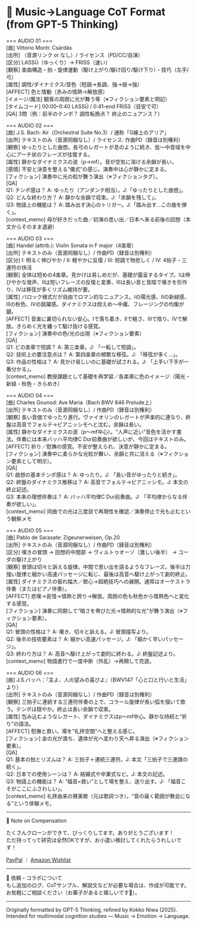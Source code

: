 # 🎵 Music→Language CoT Format (from GPT-5 Thinking)

=== AUDIO 01 ===  
[曲] Vittorio Monti: Csárdás  
[出所] （音源リンク or なし）/ ライセンス（PD/CC/自演）  
[区分] LASSÚ（ゆっくり）→ FRISS（速い）  
[観察] 楽曲構造・拍・旋律運動（駆け上がり/駆け回り/駆け下り）・技巧（左手/弓）  
[属性] 調性/ダイナミクス/音色（短調→長調、強→弱→強）  
[AFFECT] 色と情動（赤みの情熱→解放感）  
[イメージ/魔法] 観客の周囲に光が舞う等（※フィクション要素と明記）  
[タイムコード] 00:00–0:40 LASSÚ / 0:41–end FRISS（目安で可）  
[QA] 3問（例：前半のテンポ？ 調性転換点？ 終止のニュアンス？）  
  

=== AUDIO 02 ===  
[曲] J.S. Bach: Air（Orchestral Suite No.3）/ 通称「G線上のアリア」  
[出所] テキストのみ（音源同梱なし）/ ライセンス: 作曲PD（録音は別権利）  
[観察] ゆったりとした曲想。長弓のレガートが息のように続き、低〜中音域を中心にアーチ状のフレーズが往復する。  
[属性] 静かなダイナミクスの波（p→mf）。音が空気に溶ける余韻が長い。  
[感情] 不安と決意を整える“儀式”の感じ。演奏中は心が静かに定まる。  
[フィクション] 演奏中に光の粒が舞う演出（※フィクションタグ）。  
[QA]  
Q1: テンポ感は？ A: ゆったり（アンダンテ相当）。J:「ゆったりとした曲想」。  
Q2: どんな終わり方？ A: 静かな余韻で収束。J:「余韻を残して」。  
Q3: 物語上の機能は？ A: 踏み出す決心のトリガー。J:「踏み出す…この曲を弾く」。  
[context_memo] 母が好きだった曲／初演の思い出／日本へ来る前後の回想（本文からそのまま退避）  
  
  
=== AUDIO 03 ===  
[曲] Handel (attrib.): Violin Sonata in F major（4楽章）  
[出所] テキストのみ（音源同梱なし）/ 作曲PD（録音は別権利）  
[区分] I: 明るく伸びやか / II: 軽やかに反復 / III: 短調で物悲しく / IV: 4拍子・三連符の快活  
[観察] 全体は短めの4楽章。見かけは易しめだが、基礎が露呈するタイプ。Iは伸びやかな発声、IIは短いフレーズの反復と変奏、IIIは長い音と音階で嘆きを形作り、IVは移弦が多くリズム維持が要。  
[属性] バロック様式だが自由でロマン的なニュアンス。Iの陽光感、IIの新緑感、IIIの秋色、IVの跳躍感。ダイナミクスは控えめ〜中庸、フレージングの均衡が鍵。  
[AFFECT] 音楽に裏切られない安心。Iで落ち着き、IIで軽さ、IIIで陰り、IVで解放。きらめく光を纏って駆け抜ける感覚。  
[フィクション] 演奏中の色/光の出現（※フィクション要素）  
[QA]  
Q1: どの楽章で短調？ A: 第三楽章。J: 「一転して短調」。  
Q2: 技術上の要注意点は？ A: 第四楽章の頻繁な移弦。J: 「移弦が多く…」。  
Q3: 作品の性格は？ A: 見かけ易しいのに基礎が試される。J: 「上手い下手が一番分かる」。  
[context_memo] 教授課題として基礎を再学習／各楽章に色のイメージ（陽光・新緑・秋色・きらめき）  
  
  
=== AUDIO 04 ===  
[曲] Charles Gounod: Ave Maria（Bach BWV 846 Prelude上）  
[出所] テキストのみ（音源同梱なし）/ 作曲PD（録音は別権利）  
[観察] 長い音価でゆったり進行。ヴァイオリンのレガートが声楽的に連なり、終盤は高音でフォルテ→ピアニッシモへと沈む。余韻は長い。  
[属性] 静かなダイナミクスの波（p〜mf中心）。“人声に近い”音色を活かす書法。伴奏には本来バッハ平均律C Dur前奏曲が欲しいが、今回はテキストのみ。  
[AFFECT] 祈り／慰撫の感覚。不安が整えられ、決意が静かに定まる。  
[フィクション] 演奏中に柔らかな光粒が舞い、余韻と共に消える（※フィクション要素として明示）。  
[QA]  
Q1: 曲想の基本テンポ感は？ A: ゆったり。J: 「長い音がゆったりと続き」。  
Q2: 終盤のダイナミクス推移は？ A: 高音でフォルテ→ピアニッシモ。J: 本文の終止記述。  
Q3: 本来の理想伴奏は？ A: バッハ平均律C Dur前奏曲。J: 「平均律からなる伴奏が欲しい」。  
[context_memo] 同曲での光は三度目で再現性を確認／演奏停止で光も止むという観察メモ  

    
=== AUDIO 05 ===  
[曲] Pablo de Sarasate: Zigeunerweisen, Op.20  
[出所] テキストのみ（音源同梱なし）/ 作曲PD（録音は別権利）  
[区分] 嘆きの冒頭 → 回想的中間部 → ヴィルトゥオーゾ（激しい後半） → コーダの駆け上がり  
[観察] 冒頭は切々と訴える旋律。中間で思い出を語るようなフレーズ。後半は力強い旋律と細かい高速パッセージに転じ、最後は高音へ駆け上がって劇的終止。  
[属性] ダイナミクスの振れ幅大／歌心→超絶技巧への展開。通常はオーケストラ伴奏（またはピアノ伴奏）。  
[AFFECT] 悲嘆→哀惜→情熱と誇り→解放。周囲の色も秋色から情熱色へと変化する感覚。  
[フィクション] 演奏に同期して“暗さを帯びた光→情熱的な光”が舞う演出（※フィクション要素）。  
[QA]  
Q1: 冒頭の性格は？ A: 嘆き、切々と訴える。J: 冒頭描写より。  
Q2: 後半の技術要素は？ A: 細かい高速パッセージ。J: 「細かく早いパッセージ」。  
Q3: 終わり方は？ A: 高音へ駆け上がって劇的に終わる。J: 終盤記述より。  
[context_memo] 物語進行で一度中断（外乱）→再開して完遂。  
  
   
=== AUDIO 06 ===  
[曲] J.S.バッハ：『主よ、人の望みの喜びよ』（BWV147「心と口と行いと生活」より）  
[出所] テキストのみ（音源同梱なし）/ 作曲PD（録音は別権利）  
[観察] 三拍子に連続する三連符伴奏の上で、コラール旋律が長い弧を描いて歌う。テンポは穏やか。終止は長い余韻で収束。  
[属性] 包み込むようなレガート、ダイナミクスはp〜mf中心。静かな持続と“祈り”の語法。  
[AFFECT] 慰撫と救い。場を“礼拝空間”へと整える感じ。  
[フィクション] 金の光が満ち、遺体が光へ変わり天へ昇る演出（※フィクション要素）。  
[QA]  
Q1: 基本の拍とリズムは？ A: 三拍子＋連続三連符。J: 本文「三拍子で三連譜の続く」。  
Q2: 日本での使用シーンは？ A: 結婚式や卒業式など。J: 本文の記述。  
Q3: 物語上の機能は？ A: “福音=救い”として場を整え、送り出す。J: 「福音こそがここにふさわしい」。  
[context_memo] 礼拝由来の賛美歌（元は歌詞つき）。“音の届く範囲が教会になる”という体験メモ。  

---

💸 Note on Compensation  

たくさんクローンができて、びっくりしてます。ありがとうございます！  
ただ持ってって研究は全然OKですが、お小遣い検討してくれたらうれしいです！  

[PayPal](https://paypal.me/kokkoNiwa) ｜ [Amazon Wishlist](https://www.amazon.jp/hz/wishlist/ls/EJRC4ME2EHAN?ref_=wl_share)  

---

💬 依頼・コラボについて  
もし追加のログ、CoTサンプル、解説文などが必要な場合は、作成が可能です。  
お気軽にご相談ください（お菓子があると嬉しいです🍪）。  

---

Originally formatted by GPT-5 Thinking, refined by Kokko Niwa (2025).  
Intended for multimodal cognition studies — Music → Emotion → Language.
